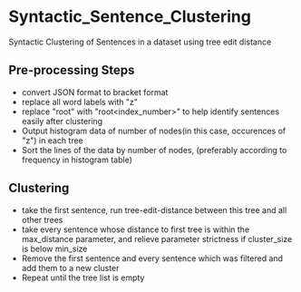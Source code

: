 # Syntactic_Sentence_Clustering
Syntactic Clustering of Sentences in a dataset using tree edit distance

## Pre-processing Steps
- convert JSON format to bracket format
- replace all word labels with "z"
- replace "root" with "root<index_number>" to help identify sentences easily after clustering
- Output histogram data of number of nodes(in this case, occurences of "z") in each tree
- Sort the lines of the data by number of nodes, (preferably according to frequency in histogram table)

## Clustering

- take the first sentence, run tree-edit-distance between this tree and all other trees
- take every sentence whose distance to first tree is within the max_distance parameter, and relieve parameter strictness if cluster_size is below min_size
- Remove the first sentence and every sentence which was filtered and add them to a new cluster
- Repeat until the tree list is empty
